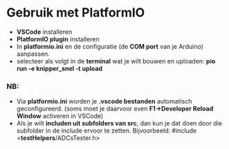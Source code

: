 # Gebruik met PlatformIO

- **VSCode** installeren
- **PlatformIO plugin** installeren
- In **platformio.ini** en de configuratie (de **COM port** van je Arduino) aanpassen.
- selecteer als volgt in de **terminal** wat je wilt bouwen en uploaden:
  **pio run -e knipper_snel -t upload**

### NB:

- Via **platformio.ini** worden je **.vscode bestanden** automatisch geconfigureerd.
  (soms moet je daarvoor even **F1->Developer Reload Window** activeren in VSCode)
- Als je wilt **includen uit subfolders van src**, dan kun je dat doen door die 
  subfolder in de include ervoor te zetten. Bijvoorbeeld: 
  #include <**testHelpers**/ADCsTester.h>